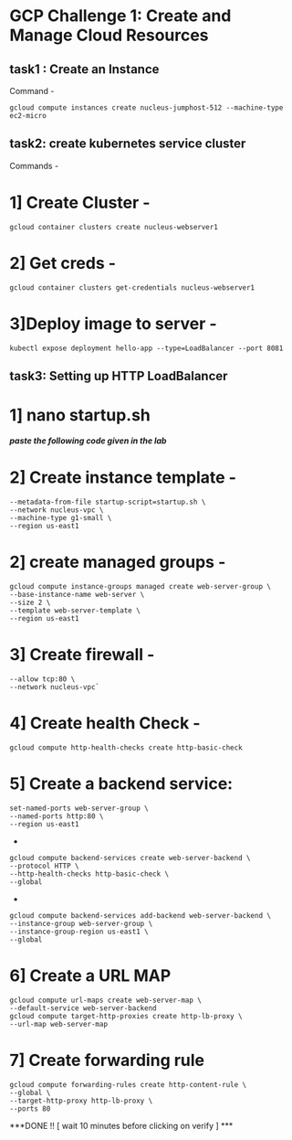 # GCP Challenge 1: Create and Manage Cloud Resources

## task1 : Create an Instance
Command - 
```
gcloud compute instances create nucleus-jumphost-512 --machine-type ec2-micro
```

## task2: create kubernetes service cluster
Commands -
# 1] Create Cluster - 
```gcloud config set compute/zone us-west1-c
gcloud container clusters create nucleus-webserver1
```
# 2] Get creds - 
```
gcloud container clusters get-credentials nucleus-webserver1
```

# 3]Deploy image to server - 
```kubectl create deployment hello-app --image=gcr.io/google-samples/hello-app:2.0
kubectl expose deployment hello-app --type=LoadBalancer --port 8081
```

## task3: Setting up HTTP LoadBalancer

# 1] nano startup.sh
***paste the following code given in the lab***
# 2] Create instance template - 
```gcloud compute instance-templates create web-server-template \
--metadata-from-file startup-script=startup.sh \
--network nucleus-vpc \
--machine-type g1-small \
--region us-east1
```

# 2] create managed groups - 
```
gcloud compute instance-groups managed create web-server-group \
--base-instance-name web-server \
--size 2 \
--template web-server-template \
--region us-east1
```

# 3] Create firewall - 
```gcloud compute firewall-rules create grant-tcp-rule-632 \
--allow tcp:80 \
--network nucleus-vpc`
```

# 4] Create health Check - 
```
gcloud compute http-health-checks create http-basic-check
```

# 5] Create a backend service:
```gcloud compute instance-groups managed \
set-named-ports web-server-group \
--named-ports http:80 \
--region us-east1
```
-
```
gcloud compute backend-services create web-server-backend \
--protocol HTTP \
--http-health-checks http-basic-check \
--global
```
-
```
gcloud compute backend-services add-backend web-server-backend \
--instance-group web-server-group \
--instance-group-region us-east1 \
--global
```

# 6] Create a URL MAP
```
gcloud compute url-maps create web-server-map \
--default-service web-server-backend
gcloud compute target-http-proxies create http-lb-proxy \
--url-map web-server-map
```

# 7] Create forwarding rule
```
gcloud compute forwarding-rules create http-content-rule \
--global \
--target-http-proxy http-lb-proxy \
--ports 80
```

***DONE !! [ wait 10 minutes before clicking on verify ] ***